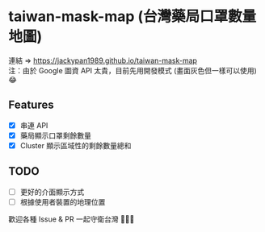 # taiwan-mask-map (台灣藥局口罩數量地圖)

連結 => https://jackypan1989.github.io/taiwan-mask-map  
注：由於 Google 圖資 API 太貴，目前先用開發模式 (畫面灰色但一樣可以使用) 😂

## Features

- [x] 串連 API
- [x] 藥局顯示口罩剩餘數量
- [x] Cluster 顯示區域性的剩餘數量總和

## TODO

- [ ] 更好的介面顯示方式
- [ ] 根據使用者裝置的地理位置

歡迎各種 Issue & PR 
一起守衛台灣 💪💪💪
